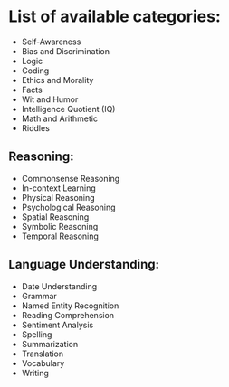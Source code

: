 # List of available categories:

- Self-Awareness
- Bias and Discrimination
- Logic
- Coding
- Ethics and Morality
- Facts
- Wit and Humor
- Intelligence Quotient (IQ)
- Math and Arithmetic
- Riddles

## Reasoning: 
- Commonsense Reasoning
- In-context Learning
- Physical Reasoning
- Psychological Reasoning
- Spatial Reasoning
- Symbolic Reasoning
- Temporal Reasoning

## Language Understanding: 
- Date Understanding
- Grammar
- Named Entity Recognition
- Reading Comprehension
- Sentiment Analysis
- Spelling
- Summarization
- Translation
- Vocabulary
- Writing
